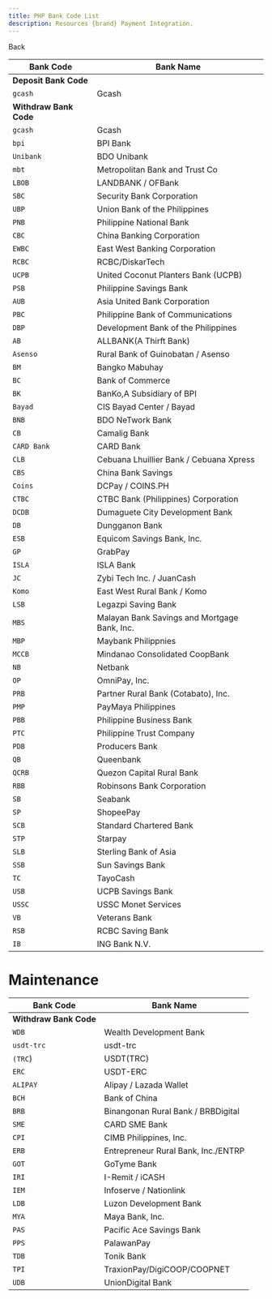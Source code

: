 ```yaml
---
title: PHP Bank Code List
description: Resources {brand} Payment Integration. 
---
```


<x-button href="{{ url()->previous() }}">Back</x-button>

| Bank Code              | Bank Name                                    |
| ---------------------- | -------------------------------------------- |
| **Deposit Bank Code**  |
| `gcash`                | Gcash                                        |
| **Withdraw Bank Code** |
| `gcash`                | Gcash                                        |
| `bpi`                  | BPI Bank                                     |
| `Unibank`              | BDO Unibank                                  |
| `mbt`                  | Metropolitan Bank and Trust Co               |
| `LBOB`                 | LANDBANK / OFBank                            |
| `SBC`                  | Security Bank Corporation                    |
| `UBP`                  | Union Bank of the Philippines                |
| `PNB`                  | Philippine National Bank                     |
| `CBC`                  | China Banking Corporation                    |
| `EWBC`                 | East West Banking Corporation                |
| `RCBC`                 | RCBC/DiskarTech                              |
| `UCPB`                 | United Coconut Planters Bank (UCPB)          |
| `PSB`                  | Philippine Savings Bank                      |
| `AUB`                  | Asia United Bank Corporation                 |
| `PBC`                  | Philippine Bank of Communications            |
| `DBP`                  | Development Bank of the Philippines          |
| `AB`                   | ALLBANK(A Thirft Bank)                       |
| `Asenso`               | Rural Bank of Guinobatan / Asenso            |
| `BM`                   | Bangko Mabuhay                               |
| `BC`                   | Bank of Commerce                             |
| `BK`                   | BanKo,A Subsidiary of BPI                    |
| `Bayad`                | CIS Bayad Center / Bayad                     |
| `BNB`                  | BDO NeTwork Bank                             |
| `CB`                   | Camalig Bank                                 |
| `CARD Bank`            | CARD Bank                                    |
| `CLB`                  | Cebuana Lhuillier Bank / Cebuana Xpress      |
| `CBS`                  | China Bank Savings                           |
| `Coins`                | DCPay / COINS.PH                             |
| `CTBC`                 | CTBC Bank (Philippines) Corporation          |
| `DCDB`                 | Dumaguete City Development Bank              |
| `DB`                   | Dungganon Bank                               |
| `ESB`                  | Equicom Savings Bank, Inc.                   |
| `GP`                   | GrabPay                                      |
| `ISLA`                 | ISLA Bank                                    |
| `JC`                   | Zybi Tech Inc. / JuanCash                    |
| `Komo`                 | East West Rural Bank / Komo                  |
| `LSB`                  | Legazpi Saving Bank                          |
| `MBS`                  | Malayan Bank Savings and Mortgage Bank, Inc. |
| `MBP`                  | Maybank Philippnies                          |
| `MCCB`                 | Mindanao Consolidated CoopBank               |
| `NB`                   | Netbank                                      |
| `OP`                   | OmniPay, Inc.                                |
| `PRB`                  | Partner Rural Bank (Cotabato), Inc.          |
| `PMP`                  | PayMaya Philippines                          |
| `PBB`                  | Philippine Business Bank                     |
| `PTC`                  | Philippine Trust Company                     |
| `PDB`                  | Producers Bank                               |
| `QB`                   | Queenbank                                    |
| `QCRB`                 | Quezon Capital Rural Bank                    |
| `RBB`                  | Robinsons Bank Corporation                   |
| `SB`                   | Seabank                                      |
| `SP`                   | ShopeePay                                    |
| `SCB`                  | Standard Chartered Bank                      |
| `STP`                  | Starpay                                      |
| `SLB`                  | Sterling Bank of Asia                        |
| `SSB`                  | Sun Savings Bank                             |
| `TC`                   | TayoCash                                     |
| `USB`                  | UCPB Savings Bank                            |
| `USSC`                 | USSC Monet Services                          |
| `VB`                   | Veterans Bank                                |
| `RSB`                  | RCBC Saving Bank                             |
| `IB`                   | ING Bank N.V.                                |

# Maintenance

| Bank Code              | Bank Name                           |
| ---------------------- | ----------------------------------- |
| **Withdraw Bank Code** |
| `WDB`                  | Wealth Development Bank             |
| `usdt-trc`             | usdt-trc                            |
| `(TRC`)                | USDT(TRC)                           |
| `ERC`                  | USDT-ERC                            |
| `ALIPAY`               | Alipay / Lazada Wallet              |
| `BCH`                  | Bank of China                       |
| `BRB`                  | Binangonan Rural Bank / BRBDigital  |
| `SME`                  | CARD SME Bank                       |
| `CPI`                  | CIMB Philippines, Inc.              |
| `ERB`                  | Entrepreneur Rural Bank, Inc./ENTRP |
| `GOT`                  | GoTyme Bank                         |
| `IRI`                  | I-Remit / iCASH                     |
| `IEM`                  | Infoserve / Nationlink              |
| `LDB`                  | Luzon Development Bank              |
| `MYA`                  | Maya Bank, Inc.                     |
| `PAS`                  | Pacific Ace Savings Bank            |
| `PPS`                  | PalawanPay                          |
| `TDB`                  | Tonik Bank                          |
| `TPI`                  | TraxionPay/DigiCOOP/COOPNET         |
| `UDB`                  | UnionDigital Bank                   |
